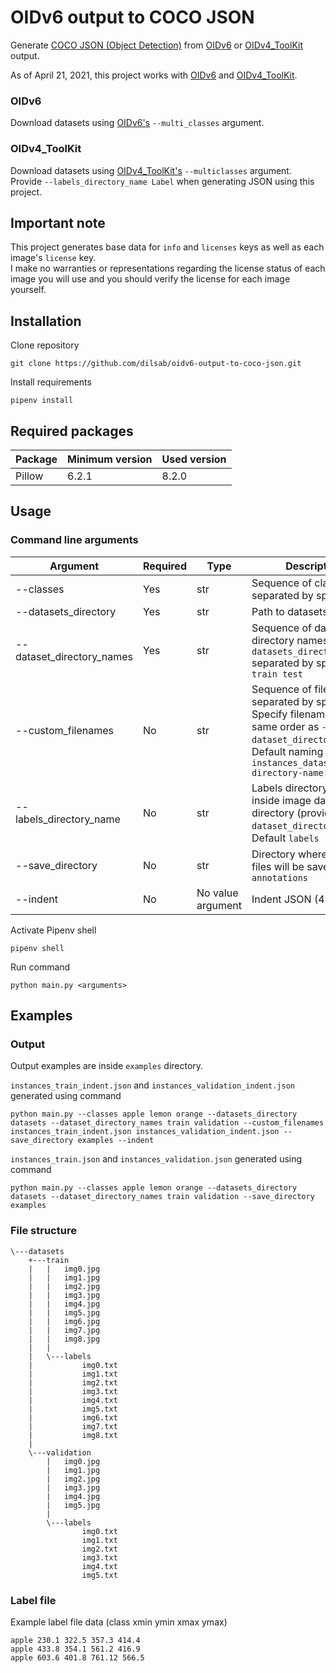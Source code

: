 # OIDv6 output to COCO JSON

Generate [COCO JSON (Object Detection)](https://cocodataset.org/#format-data) from [OIDv6](https://github.com/DmitryRyumin/OIDv6) 
or [OIDv4_ToolKit](https://github.com/EscVM/OIDv4_ToolKit) output.

As of April 21, 2021, this project works with [OIDv6](https://github.com/DmitryRyumin/OIDv6) 
and [OIDv4_ToolKit](https://github.com/EscVM/OIDv4_ToolKit).

### OIDv6
Download datasets using [OIDv6's](https://github.com/DmitryRyumin/OIDv6) `--multi_classes` argument.

### OIDv4_ToolKit
Download datasets using [OIDv4_ToolKit's](https://github.com/EscVM/OIDv4_ToolKit) `--multiclasses` argument.\
Provide `--labels_directory_name Label` when generating JSON using this project.

## Important note
This project generates base data for `info` and `licenses` keys as well as each image's `license` key.\
I make no warranties or representations regarding the license status of each image you will use and you should verify the license for each image yourself.

## Installation

Clone repository
```shell
git clone https://github.com/dilsab/oidv6-output-to-coco-json.git
```
Install requirements
```shell
pipenv install
```

## Required packages

| Package | Minimum version | Used version |
| ------- | --------------- | ------------ |
| Pillow  | 6.2.1 | 8.2.0 |

## Usage

### Command line arguments

| Argument | Required | Type | Description |
| -------- | ---  | -------- | ------------------- |
| --classes | Yes | str | Sequence of class names separated by space |
| --datasets_directory | Yes | str | Path to datasets directory |
| --dataset_directory_names | Yes | str | Sequence of dataset directory names inside `--datasets_directory` separated by space e.g. `train test` |
| --custom_filenames | No | str | Sequence of filenames separated by space. Specify filenames in the same order as `--dataset_directory_names`. Default naming `instances_dataset-directory-name.json` |
| --labels_directory_name | No | str | Labels directory name inside image dataset directory (provided by `--dataset_directory_names`). Default `labels` |
| --save_directory | No | str | Directory where JSON files will be saved. Default `annotations` |
| --indent | No | No value argument | Indent JSON (4 spaces) |

Activate Pipenv shell
```shell
pipenv shell
```
Run command
```shell
python main.py <arguments>
```

## Examples

### Output

Output examples are inside `examples` directory.

`instances_train_indent.json` and `instances_validation_indent.json` generated using command
```shell
python main.py --classes apple lemon orange --datasets_directory datasets --dataset_directory_names train validation --custom_filenames instances_train_indent.json instances_validation_indent.json --save_directory examples --indent
```

`instances_train.json` and `instances_validation.json` generated using command
```shell
python main.py --classes apple lemon orange --datasets_directory datasets --dataset_directory_names train validation --save_directory examples
```

### File structure

```text
\---datasets
    +---train
    |   |   img0.jpg
    |   |   img1.jpg
    |   |   img2.jpg
    |   |   img3.jpg
    |   |   img4.jpg
    |   |   img5.jpg
    |   |   img6.jpg
    |   |   img7.jpg
    |   |   img8.jpg
    |   |
    |   \---labels
    |           img0.txt
    |           img1.txt
    |           img2.txt
    |           img3.txt
    |           img4.txt
    |           img5.txt
    |           img6.txt
    |           img7.txt
    |           img8.txt
    |
    \---validation
        |   img0.jpg
        |   img1.jpg
        |   img2.jpg
        |   img3.jpg
        |   img4.jpg
        |   img5.jpg
        |
        \---labels
                img0.txt
                img1.txt
                img2.txt
                img3.txt
                img4.txt
                img5.txt
```

### Label file

Example label file data (class xmin ymin xmax ymax)

```text
apple 230.1 322.5 357.3 414.4
apple 433.8 354.1 561.2 416.9
apple 603.6 401.8 761.12 566.5
```

